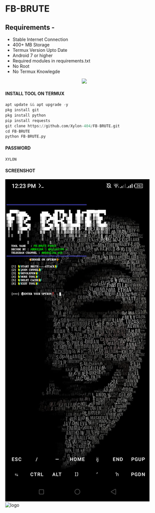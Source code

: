 # FB-BRUTE

## Requirements - 
- Stable Internet Connection
- 400+ MB Storage
- Termux Version Upto Date
- Android 7 or higher
- Required modules in requirements.txt
- No Root
- No Termux Knowlegde

<p align="center"><img src="https://user-images.githubusercontent.com/88341460/189536974-e0965a1d-3cc8-4507-a4c8-77aaa778a5c1.gif"></p>

#### INSTALL TOOL ON TERMUX
```python
apt update && apt upgrade -y
pkg install git
pkg install python
pip install requests
git clone https://github.com/Xylon-404/FB-BRUTE.git
cd FB-BRUTE
python FB-BRUTE.py
```



#### PASSWORD 
```python
XYLON
```





#### SCREENSHOT
![logo](https://github.com/Xylon-404/PIC/blob/main/Screenshot_20240705-122328.png)
![logo](https://https://github.com/Xylon-404/PIC/blob/main/Screenshot_20240702-154109.png)


